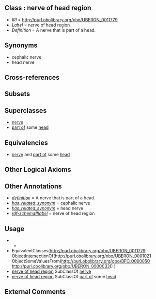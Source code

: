 
## Class : nerve of head region

 * *IRI* = http://purl.obolibrary.org/obo/UBERON_0011779
 * *Label* = nerve of head region
 * *Definition* = A nerve that is part of a head.

## Synonyms

 * cephalic nerve
 * head nerve

## Cross-references


## Subsets


## Superclasses

 * [nerve](../../UBERON/21/UBERON_0001021.md)
 * [part of](../../BFO/50/BFO_0000050.md) some [head](../../UBERON/33/UBERON_0000033.md)

## Equivalencies

 * [nerve](../../UBERON/21/UBERON_0001021.md) and [part of](../../BFO/50/BFO_0000050.md) some [head](../../UBERON/33/UBERON_0000033.md)

## Other Logical Axioms


## Other Annotations

 * *[definition](../../IAO/15/IAO_0000115.md)* = A nerve that is part of a head.
 * *[has_related_synonym](../../ym/oboInOwl#hasRelatedSynonym.md)* = cephalic nerve
 * *[has_related_synonym](../../ym/oboInOwl#hasRelatedSynonym.md)* = head nerve
 * *[rdf-schema#label](../../el/rdf-schema#label.md)* = nerve of head region

## Usage

 * -
 * EquivalentClasses(<http://purl.obolibrary.org/obo/UBERON_0011779> ObjectIntersectionOf(<http://purl.obolibrary.org/obo/UBERON_0001021> ObjectSomeValuesFrom(<http://purl.obolibrary.org/obo/BFO_0000050> <http://purl.obolibrary.org/obo/UBERON_0000033>)) )
 * [nerve of head region](../../UBERON/79/UBERON_0011779.md) SubClassOf [nerve](../../UBERON/21/UBERON_0001021.md)
 * [nerve of head region](../../UBERON/79/UBERON_0011779.md) SubClassOf [part of](../../BFO/50/BFO_0000050.md) some [head](../../UBERON/33/UBERON_0000033.md)

## External Comments

